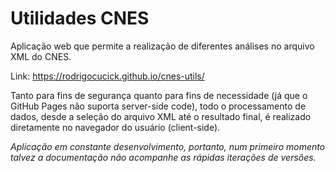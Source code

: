 # Utilidades CNES
Aplicação web que permite a realização de diferentes análises no arquivo XML do CNES.

Link: https://rodrigocucick.github.io/cnes-utils/

Tanto para fins de segurança quanto para fins de necessidade (já que o GitHub Pages não suporta server-side code), todo o processamento de dados, desde a seleção do arquivo XML até o resultado final, é realizado diretamente no navegador do usuário (client-side).

_Aplicação em constante desenvolvimento, portanto, num primeiro momento talvez a documentação não acompanhe as rápidas iterações de versões._
